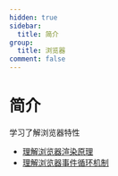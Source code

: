 ```yaml
---
hidden: true
sidebar:
  title: 简介
group:
  title: 浏览器
comment: false
---
```


# 简介

学习了解浏览器特性

- [理解浏览器渲染原理](./browser-render.md)
- [理解浏览器事件循环机制](./event-loop.md)
